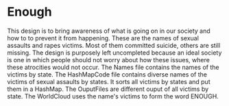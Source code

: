 # Enough
This design is to bring awareness of what is going on in our society and how to to prevent it from happening.
These are the names of sexual assaults and rapes victims. Most of them committed suicide, others are still missing.
The design is purposely left uncompleted because an ideal society is one in which people should not worry about how these issues, where these atrocities would not occur.
The Names file contains the names of the victims by state.
The HashMapCode file contains diverse names of the victims of sexual assaults by states. It sorts all victims by states and put them in a HashMap.
The OuputFiles are different ouput of all victims by state.
The WorldCloud uses the name's victims to form the word ENOUGH.

